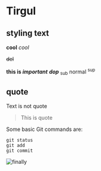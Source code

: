 # Tirgul

## styling text
**cool**
_cool_

~~del~~

**this is _important_**
**_dop_**
<sub>sub</sub> normal <sup>sup</sup>

## quote
Text is not quote
> This is quote

Some basic Git commands are:
```
git status
git add
git commit
```

![finally](http://www.plantuml.com/plantuml/proxy?cache=no&src=https://raw.githubusercontent.com/oriazadok/Tirgul/master/test.puml)


<!--![Diagram Image Link](./test.puml)-->




